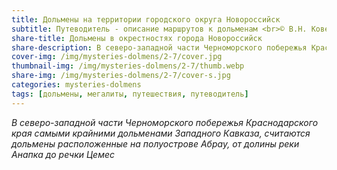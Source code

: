 ```yaml
---
title: Дольмены на территории городского округа Новороссийск
subtitle: Путеводитель - описание маршрутов к дольменам <br>© В.Н. Ковешников
share-title: Дольмены в окрестностях города Новороссийск
share-description: В северо-западной части Черноморского побережья Краснодарского края самыми крайними дольменами Западного Кавказа, считаются дольмены расположенные на полуострове Абрау, от долины реки Анапка до речки Цемес.
cover-img: /img/mysteries-dolmens/2-7/cover.jpg
thumbnail-img: /img/mysteries-dolmens/2-7/thumb.webp
share-img: /img/mysteries-dolmens/2-7/cover-s.jpg
categories: mysteries-dolmens
tags: [дольмены, мегалиты, путешествия, путеводитель]
---
```

_В северо-западной части Черноморского побережья Краснодарского края самыми крайними дольменами Западного Кавказа, считаются дольмены расположенные на полуострове Абрау, от долины реки Анапка до речки Цемес_
